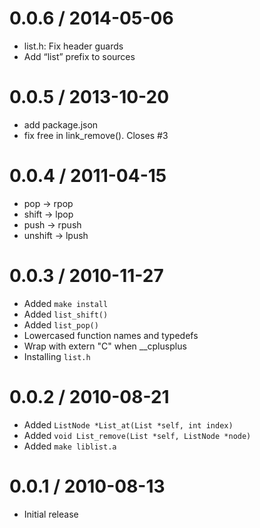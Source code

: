 
0.0.6 / 2014-05-06
==================

 * list.h: Fix header guards
 * Add “list” prefix to sources

0.0.5 / 2013-10-20 
==================

 * add package.json
 * fix free in link_remove(). Closes #3

0.0.4 / 2011-04-15 
==================

  * pop -> rpop
  * shift -> lpop
  * push -> rpush
  * unshift -> lpush

0.0.3 / 2010-11-27 
==================

  * Added `make install`
  * Added `list_shift()`
  * Added `list_pop()`
  * Lowercased function names and typedefs
  * Wrap with extern "C" when \_\_cplusplus
  * Installing `list.h`

0.0.2 / 2010-08-21 
==================

  * Added `ListNode *List_at(List *self, int index)`
  * Added `void List_remove(List *self, ListNode *node)`
  * Added `make liblist.a`

0.0.1 / 2010-08-13 
==================

  * Initial release
